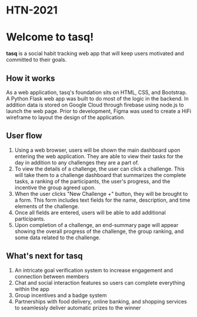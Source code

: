 # HTN-2021
# Welcome to tasq!

 **tasq** is a social habit tracking web app that will keep users motivated and committed to their goals. 

## How it works

As a web application, tasq's foundation sits on HTML, CSS, and Bootstrap. A Python Flask web app was built to do most of the logic in the backend. In addition data is stored on Google Cloud through firebase using node.js to launch the web page. Prior to development, Figma was used to create a HiFi wireframe to layout the design of the application. 

## User flow 

1. Using a web browser, users will be shown the main dashboard upon entering the web application. They are able to view their tasks for the day in addition to any challenges they are a part of. 
2. To view the details of a challenge, the user can click a challenge. This will take them to a challenge dashboard that summarizes the complete tasks, a ranking of the participants, the user's progress, and the incentive the group agreed upon. 
3. When the user clicks "New Challenge +" button, they will be brought to a form. This form includes text fields for the name, description, and time elements of the challenge. 
4. Once all fields are entered, users will be able to add additional participants. 
5. Upon completion of a challenge, an end-summary page will appear showing the overall progress of the challenge, the group ranking, and some data related to the challenge. 


## What's next for tasq
1. An intricate goal verification system to increase engagement and connection between members
2. Chat and social interaction features so users can complete everything within the app
3. Group incentives and a badge system 
4. Partnerships with food delivery, online banking, and shopping services to seamlessly deliver automatic prizes to the winner 

